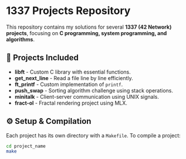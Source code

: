 # 1337 Projects Repository

This repository contains my solutions for several **1337 (42 Network) projects**, focusing on **C programming, system programming, and algorithms**.

## 📂 Projects Included
- **libft** - Custom C library with essential functions.
- **get_next_line** - Read a file line by line efficiently.
- **ft_printf** - Custom implementation of `printf`.
- **push_swap** - Sorting algorithm challenge using stack operations.
- **minitalk** - Client-server communication using UNIX signals.
- **fract-ol** - Fractal rendering project using MLX.

## ⚙️ Setup & Compilation
Each project has its own directory with a `Makefile`. To compile a project:
```bash
cd project_name
make
